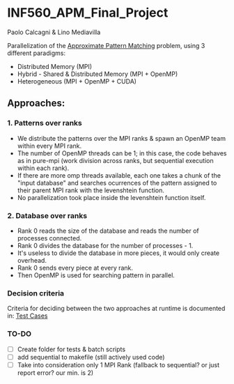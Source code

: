 # INF560_APM_Final_Project


Paolo Calcagni & Lino Mediavilla


Parallelization of the [Approximate Pattern Matching](https://www.enseignement.polytechnique.fr/profs/informatique/Patrick.Carribault/INF560/TD/projects/INF560-projects-0.html#topic3) problem, using 3 different paradigms:

- Distributed Memory (MPI)
- Hybrid - Shared & Distributed Memory (MPI + OpenMP)
- Heterogeneous (MPI + OpenMP + CUDA)


## Approaches:

### 1. Patterns over ranks

- We distribute the patterns over the MPI ranks & spawn an OpenMP team within every MPI rank.
- The number of OpenMP threads can be 1; in this case, the code behaves as in pure-mpi (work division across ranks, but sequential execution within each rank).
- If there are more omp threads available, each one takes a chunk of the "input database" and searches ocurrences of the pattern assigned to their parent MPI rank with the levenshtein function.
- No parallelization took place inside the levenshtein function itself.

### 2. Database over ranks

- Rank 0 reads the size of the database and reads the number of processes connected.
- Rank 0 divides the database for the number of processes - 1.
- It's useless to divide the database in more pieces, it would only create overhead.
- Rank 0 sends every piece at every rank.
- Then OpenMP is used for searching pattern in parallel.

### Decision criteria

Criteria for deciding between the two approaches at runtime is documented in: [Test Cases](./Test%20Cases.md)


### TO-DO
- [ ] Create folder for tests & batch scripts
- [ ] add sequential to makefile (still actively used code)
- [ ] Take into consideration only 1 MPI Rank (fallback to sequential? or just report error? our min. is 2)